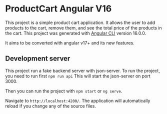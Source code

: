 # ProductCart Angular V16

This project is a simple product cart application. It allows the user to add products to the cart, remove them, and see the total price of the products in the cart.
This project was generated with [Angular CLI](https://github.com/angular/angular-cli) version 16.0.0.

It aims to be converted with angular v17+ and its new features. 

## Development server

This project run a fake backend server with json-server. To run the project, you need to run first ```npm run api```
This will start the json-server on port 3000. 

Then you can run the project with ```npm start``` or ```ng serve```.

Navigate to `http://localhost:4200/`. The application will automatically reload if you change any of the source files.
